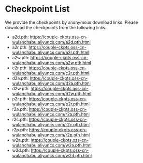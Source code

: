 # Checkpoint List

We provide the checkpoints by anonymous download links. Please download the checkpoints from the following links.

- a2d.pth: https://couple-ckpts.oss-cn-wulanchabu.aliyuncs.com/a2d.pth.html
- a2r.pth: https://couple-ckpts.oss-cn-wulanchabu.aliyuncs.com/a2r.pth.html
- a2w.pth: https://couple-ckpts.oss-cn-wulanchabu.aliyuncs.com/a2w.pth.html
- c2r.pth: https://couple-ckpts.oss-cn-wulanchabu.aliyuncs.com/c2r.pth.html
- d2a.pth: https://couple-ckpts.oss-cn-wulanchabu.aliyuncs.com/d2a.pth.html
- d2w.pth: https://couple-ckpts.oss-cn-wulanchabu.aliyuncs.com/d2w.pth.html
- p2r.pth: https://couple-ckpts.oss-cn-wulanchabu.aliyuncs.com/p2r.pth.html
- r2a.pth: https://couple-ckpts.oss-cn-wulanchabu.aliyuncs.com/r2a.pth.html
- r2c.pth: https://couple-ckpts.oss-cn-wulanchabu.aliyuncs.com/r2c.pth.html
- r2p.pth: https://couple-ckpts.oss-cn-wulanchabu.aliyuncs.com/r2p.pth.html
- w2a.pth: https://couple-ckpts.oss-cn-wulanchabu.aliyuncs.com/w2a.pth.html
- w2d.pth: https://couple-ckpts.oss-cn-wulanchabu.aliyuncs.com/w2d.pth.html
